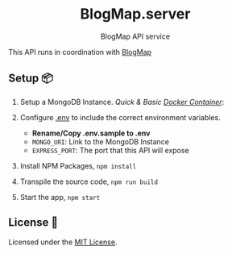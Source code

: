 <h1 align='center'>
  BlogMap.server
</h1>
<p align='center'>
  BlogMap API service
</p>

This API runs in coordination with [BlogMap](https://github.com/Ciaxur/BlogMap)

## Setup 📦
1. Setup a MongoDB Instance. *Quick & Basic [Docker Container](https://hub.docker.com/_/mongo)*: 

2. Configure [.env](.env.sample) to include the correct environment variables.
    - **Rename/Copy .env.sample to .env**
    - `MONGO_URI`: Link to the MongoDB Instance
    - `EXPRESS_PORT`: The port that this API will expose

3. Install NPM Packages, `npm install`

4. Transpile the source code, `npm run build`

5. Start the app, `npm start`

## License 📔
Licensed under the [MIT License](LICENSE).